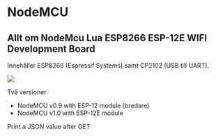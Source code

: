 # NodeMCU

## Allt om NodeMcu Lua ESP8266 ESP-12E WIFI Development Board

Innehåller ESP8266 (Espressif Systems) samt CP2102 (USB till UART).

<img src="https://bennthomsen.files.wordpress.com/2015/12/nodemcu_pinout_700-2.png">

Två versioner
* NodeMCU v0.9 with ESP-12 module (bredare)
* NodeMCU v1.0 with ESP-12E module 


Print a JSON value after GET

